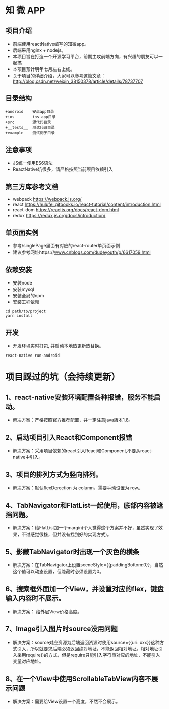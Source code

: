 # 知 微 APP
## 项目介绍
* 前端使用reactNative编写的知微app。
* 后端采用nginx + nodejs。
* 本项目旨在打造一个开源学习平台，前期主攻前端方向，有兴趣的朋友可以一起搞
* 本项目预计明年七月左右上线。
* 关于项目的详细介绍，大家可以参考这篇文章：http://blog.csdn.net/weixin_38150378/article/details/78737707

## 目录结构
```
+android    安卓app目录
+ios        ios app目录
+src        源代码目录
+__tests__  测试代码目录
+example    测试例子目录
```

## 注意事项
* JS统一使用ES6语法
* ReactNative坑很多，请严格按照当前项目依赖引入

## 第三方库参考文档
* webpack https://webpack.js.org/
* react https://hulufei.gitbooks.io/react-tutorial/content/introduction.html
* react-dom https://reactjs.org/docs/react-dom.html
* redux https://redux.js.org/docs/introduction/

## 单页面实例
* 参考/singlePage里面有对应的react-router单页面示例
* 建议参考网址https://www.cnblogs.com/dudeyouth/p/6617059.html

## 依赖安装
* 安装node
* 安装mysql
* 安装全局的npm
* 安装工程依赖
```
cd path/to/project
yarn install
```

## 开发
* 开发环境实时打包, 并启动本地热更新热替换。
```
react-native run-android
```

# 项目踩过的坑（会持续更新）
## 1、react-native安装环境配置各种报错，服务不能启动。
* 解决方案：严格按照官方推荐配置，并一定注意java版本1.8。

## 2、启动项目引入React和Component报错
* 解决方案：采用项目依赖的react引入React和Component,不要从react-native中引入。

## 3、项目的排列方式为竖向排列。
* 解决方案：默认flexDerection 为 column，需要手动设置为 row。

## 4、TabNavigator和FlatList一起使用，底部内容被遮挡问题。
* 解决方案：给FlatList加一个margin(个人觉得这个方案并不好，虽然实现了效果，不过感觉很挫，但并没有找到好的实现方式)。

## 5、影藏TabNavigator时出现一个灰色的横条
* 解决方案：在TabNavigator上设置sceneStyle={{paddingBottom:0}}，当然这个值可以动态设置，但隐藏时必须设置为0。

## 6、搜索框外面加一个View，并设置对应的flex，键盘输入内容时不展示。
* 解决方案： 给外层View价格高度。

## 7、Image引入图片时source没用问题
* 解决方案：source对应资源为后端返回资源时使用source={{uri: xxx}}这种方式引入，所以就要求后端必须返回绝对地址，不能返回相对地址。相对地址引入采用require()的方式，但是require只能引入字符串对应的地址，不能引入变量对应地址。

## 8、在一个View中使用ScrollableTabView内容不展示问题
* 解决方案：需要给View设置一个高度，不然不会展示。
